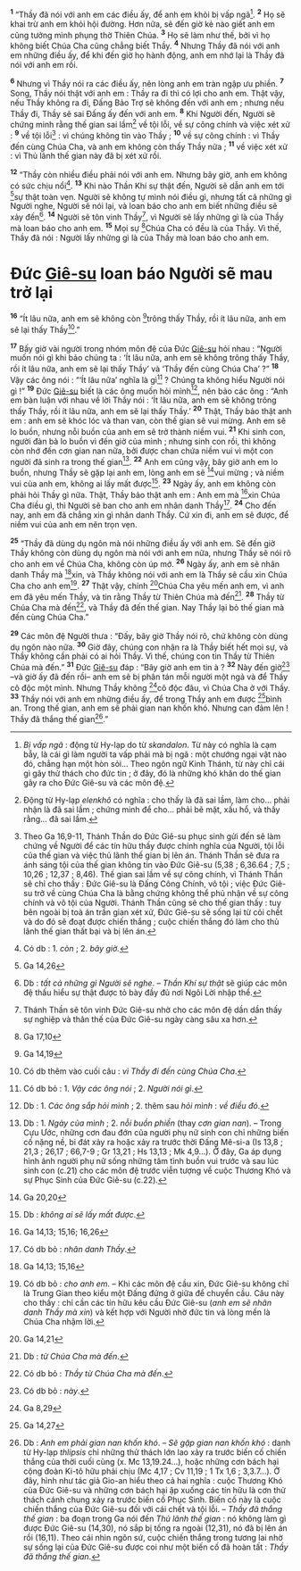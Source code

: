 <sup><b>1</b></sup> “Thầy đã nói với anh em các điều ấy, để anh em khỏi bị vấp ngã[^1]. <sup><b>2</b></sup> Họ sẽ khai trừ anh em khỏi hội đường. Hơn nữa, sẽ đến giờ kẻ nào giết anh em cũng tưởng mình phụng thờ Thiên Chúa. <sup><b>3</b></sup> Họ sẽ làm như thế, bởi vì họ không biết Chúa Cha cũng chẳng biết Thầy. <sup><b>4</b></sup> Nhưng Thầy đã nói với anh em những điều ấy, để khi đến giờ họ hành động, anh em nhớ lại là Thầy đã nói với anh em rồi.

<sup><b>6</b></sup> Nhưng vì Thầy nói ra các điều ấy, nên lòng anh em tràn ngập ưu phiền. <sup><b>7</b></sup> Song, Thầy nói thật với anh em : Thầy ra đi thì có lợi cho anh em. Thật vậy, nếu Thầy không ra đi, Đấng Bảo Trợ sẽ không đến với anh em ; nhưng nếu Thầy đi, Thầy sẽ sai Đấng ấy đến với anh em. <sup><b>8</b></sup> Khi Người đến, Người sẽ chứng minh rằng thế gian sai lầm[^3] về tội lỗi, về sự công chính và việc xét xử : <sup><b>9</b></sup> về tội lỗi[^4] : vì chúng không tin vào Thầy ; <sup><b>10</b></sup> về sự công chính : vì Thầy đến cùng Chúa Cha, và anh em không còn thấy Thầy nữa ; <sup><b>11</b></sup> về việc xét xử : vì Thủ lãnh thế gian này đã bị xét xử rồi.

<sup><b>12</b></sup> “Thầy còn nhiều điều phải nói với anh em. Nhưng bây giờ, anh em không có sức chịu nổi[^5]. <sup><b>13</b></sup> Khi nào Thần Khí sự thật đến, Người sẽ dẫn anh em tới [^1*]sự thật toàn vẹn. Người sẽ không tự mình nói điều gì, nhưng tất cả những gì Người nghe, Người sẽ nói lại, và loan báo cho anh em biết những điều sẽ xảy đến[^6]. <sup><b>14</b></sup> Người sẽ tôn vinh Thầy[^7], vì Người sẽ lấy những gì là của Thầy mà loan báo cho anh em. <sup><b>15</b></sup> Mọi sự [^2*]Chúa Cha có đều là của Thầy. Vì thế, Thầy đã nói : Người lấy những gì là của Thầy mà loan báo cho anh em.


# Đức [Giê-su]() loan báo Người sẽ mau trở lại
<sup><b>16</b></sup> “Ít lâu nữa, anh em sẽ không còn [^3*]trông thấy Thầy, rồi ít lâu nữa, anh em sẽ lại thấy Thầy[^8].”

<sup><b>17</b></sup> Bấy giờ vài người trong nhóm môn đệ của Đức [Giê-su]() hỏi nhau : “Người muốn nói gì khi bảo chúng ta : ‘Ít lâu nữa, anh em sẽ không trông thấy Thầy, rồi ít lâu nữa, anh em sẽ lại thấy Thầy’ và ‘Thầy đến cùng Chúa Cha’ ?” <sup><b>18</b></sup> Vậy các ông nói : “‘Ít lâu nữa’ nghĩa là gì[^9] ? Chúng ta không hiểu Người nói gì !” <sup><b>19</b></sup> Đức [Giê-su]() biết là các ông muốn hỏi mình[^10], nên bảo các ông : “Anh em bàn luận với nhau về lời Thầy nói : ‘Ít lâu nữa, anh em sẽ không trông thấy Thầy, rồi ít lâu nữa, anh em sẽ lại thấy Thầy.’ <sup><b>20</b></sup> Thật, Thầy bảo thật anh em : anh em sẽ khóc lóc và than van, còn thế gian sẽ vui mừng. Anh em sẽ lo buồn, nhưng nỗi buồn của anh em sẽ trở thành niềm vui. <sup><b>21</b></sup> Khi sinh con, người đàn bà lo buồn vì đến giờ của mình ; nhưng sinh con rồi, thì không còn nhớ đến cơn gian nan nữa, bởi được chan chứa niềm vui vì một con người đã sinh ra trong thế gian[^11]. <sup><b>22</b></sup> Anh em cũng vậy, bây giờ anh em lo buồn, nhưng Thầy sẽ gặp lại anh em, lòng anh em sẽ [^4*]vui mừng ; và niềm vui của anh em, không ai lấy mất được[^12]. <sup><b>23</b></sup> Ngày ấy, anh em không còn phải hỏi Thầy gì nữa. Thật, Thầy bảo thật anh em : Anh em mà [^5*]xin Chúa Cha điều gì, thì Người sẽ ban cho anh em nhân danh Thầy[^13]. <sup><b>24</b></sup> Cho đến nay, anh em đã chẳng xin gì nhân danh Thầy. Cứ xin đi, anh em sẽ được, để niềm vui của anh em nên trọn vẹn.

<sup><b>25</b></sup> “Thầy đã dùng dụ ngôn mà nói những điều ấy với anh em. Sẽ đến giờ Thầy không còn dùng dụ ngôn mà nói với anh em nữa, nhưng Thầy sẽ nói rõ cho anh em về Chúa Cha, không còn úp mở. <sup><b>26</b></sup> Ngày ấy, anh em sẽ nhân danh Thầy mà [^6*]xin, và Thầy không nói với anh em là Thầy sẽ cầu xin Chúa Cha cho anh em[^14]. <sup><b>27</b></sup> Thật vậy, chính [^7*]Chúa Cha yêu mến anh em, vì anh em đã yêu mến Thầy, và tin rằng Thầy từ Thiên Chúa mà đến[^15]. <sup><b>28</b></sup> Thầy từ Chúa Cha mà đến[^16], và Thầy đã đến thế gian. Nay Thầy lại bỏ thế gian mà đến cùng Chúa Cha.”

<sup><b>29</b></sup> Các môn đệ Người thưa : “Đấy, bây giờ Thầy nói rõ, chứ không còn dùng dụ ngôn nào nữa. <sup><b>30</b></sup> Giờ đây, chúng con nhận ra là Thầy biết hết mọi sự, và Thầy không cần phải có ai hỏi Thầy. Vì thế, chúng con tin Thầy từ Thiên Chúa mà đến.” <sup><b>31</b></sup> Đức [Giê-su]() đáp : “Bây giờ anh em tin à ? <sup><b>32</b></sup> Này đến giờ[^17] –và giờ ấy đã đến rồi– anh em sẽ bị phân tán mỗi người một ngả và để Thầy cô độc một mình. Nhưng Thầy không [^8*]cô độc đâu, vì Chúa Cha ở với Thầy. <sup><b>33</b></sup> Thầy nói với anh em những điều ấy, để trong Thầy anh em được [^9*]bình an. Trong thế gian, anh em sẽ phải gian nan khốn khó. Nhưng can đảm lên ! Thầy đã thắng thế gian[^18].”

[^1]: *Bị vấp ngã* : động từ Hy-lạp do từ *skandalon*. Từ này có nghĩa là cạm bẫy, là cái gì làm người ta vấp phải mà bị ngã : một chướng ngại vật nào đó, chẳng hạn một hòn sỏi... Theo ngôn ngữ Kinh Thánh, từ này chỉ cái gì gây thử thách cho đức tin ; ở đây, đó là những khó khăn do thế gian gây ra cho Đức Giê-su và các môn đệ.
[^3]: Động từ Hy-lạp *elenkhô* có nghĩa : cho thấy là đã sai lầm, làm cho... phải nhận là đã sai lầm ; chứng minh để cho... phải bẽ mặt, xấu hổ, và thấy rằng... đã sai lầm.
[^4]: Theo Ga 16,9-11, Thánh Thần do Đức Giê-su phục sinh gửi đến sẽ làm chứng về Người để các tín hữu thấy được chính nghĩa của Người, tội lỗi của thế gian và việc thủ lãnh thế gian bị lên án. Thánh Thần sẽ đưa ra ánh sáng tội của thế gian không tin vào Đức Giê-su (5,38 ; 6,36.64 ; 7,5 ; 10,26 ; 12,37 ; 8,46). Thế gian sai lầm về sự công chính, vì Thánh Thần sẽ chỉ cho thấy : Đức Giê-su là Đấng Công Chính, vô tội ; việc Đức Giê-su trở về cùng Chúa Cha là bằng chứng không thể phủ nhận về sự công chính và vô tội của Người. Thánh Thần cũng sẽ cho thế gian thấy : tuy bên ngoài bị toà án trần gian xét xử, Đức Giê-su sẽ sống lại từ cõi chết và do đó sẽ đoạt được chiến thắng ; cuộc chiến thắng đó làm cho thủ lãnh thế gian thất bại và bị lên án.
[^5]: Có db : 1. *còn* ; 2. *bây giờ.*
[^6]: Db : *tất cả những gì Người sẽ nghe*. – *Thần Khí sự thật* sẽ giúp các môn đệ thấu hiểu sự thật được tỏ bày đầy đủ nơi Ngôi Lời nhập thể.
[^7]: Thánh Thần sẽ tôn vinh Đức Giê-su nhờ cho các môn đệ dần dần thấy sự nghiệp và thân thế của Đức Giê-su ngày càng sâu xa hơn.
[^8]: Có db thêm vào cuối câu : *vì Thầy đi đến cùng Chúa Cha*.
[^9]: Có db bỏ : 1. *Vậy các ông nói* ; 2. *Người nói gì*.
[^10]: Db : 1. *Các ông sắp hỏi mình* ; 2. thêm sau *hỏi mình* : *về điều đó*.
[^11]: Db : 1. *Ngày của mình* ; 2. *nỗi buồn phiền* (thay *cơn gian nan*). – Trong Cựu Ước, những cơn đau đớn của người phụ nữ sinh con chỉ những biến cố nặng nề, bi đát xảy ra hoặc xảy ra trước thời Đấng Mê-si-a (Is 13,8 ; 21,3 ; 26,17 ; 66,7-9 ; Gr 13,21 ; Hs 13,13 ; Mk 4,9...). Ở đây, Ga áp dụng hình ảnh người phụ nữ sống những tâm tình buồn vui trước và sau lúc sinh con (c.21) cho các môn đệ trước viễn tượng về cuộc Thương Khó và sự Phục Sinh của Đức Giê-su (c.22).
[^12]: Db : *không ai sẽ lấy mất được*.
[^13]: Có db bỏ : *nhân danh Thầy*.
[^14]: Có db bỏ : *cho anh em*. – Khi các môn đệ cầu xin, Đức Giê-su không chỉ là Trung Gian theo kiểu một Đấng đứng ở giữa để chuyển cầu. Câu này cho thấy : chỉ cần các tín hữu kêu cầu Đức Giê-su (*anh em sẽ nhân danh Thầy mà xin*) và kết hợp với Người nhờ đức tin và lòng mến là Chúa Cha nhậm lời.
[^15]: Db : *từ Chúa Cha mà đến*.
[^16]: Có db bỏ : *Thầy từ Chúa Cha mà đến*.
[^17]: Có db bỏ : *này*.
[^18]: Db : *Anh em phải gian nan khốn khó*. – *Sẽ gặp gian nan khốn khó* : danh từ Hy-lạp *thlipsis* chỉ những thử thách lớn lao xảy ra trước biến cố chiến thắng của thời cuối cùng (x. Mc 13,19.24...), hoặc những cơn bách hại cộng đoàn Ki-tô hữu phải chịu (Mc 4,17 ; Cv 11,19 ; 1 Tx 1,6 ; 3,3.7...). Ở đây, hình như tác giả Gio-an hiểu theo cả hai nghĩa : cuộc Thương Khó của Đức Giê-su và những cơn bách hại ập xuống các tín hữu là cơn thử thách cánh chung xảy ra trước biến cố Phục Sinh. Biến cố này là cuộc chiến thắng của Đức Giê-su đối với cái chết và tội lỗi. – *Thầy đã thắng thế gian* : ba đoạn trong Ga nói đến *Thủ lãnh thế gian* : nó không làm gì được Đức Giê-su (14,30), nó sắp bị tống ra ngoài (12,31), nó đã bị lên án rồi (16,11). Theo cái nhìn ngôn sứ, cuộc chiến thắng trong tương lai nhờ sự sống lại của Đức Giê-su được coi như một biến cố đã hoàn tất : *Thầy đã thắng thế gian*.
[^1*]: Ga 14,26
[^2*]: Ga 17,10
[^3*]: Ga 14,19
[^4*]: Ga 20,20
[^5*]: Ga 14,13; 15,16; 16,26
[^6*]: Ga 14,13; 15,16
[^7*]: Ga 14,21
[^8*]: Ga 8,29
[^9*]: Ga 14,27